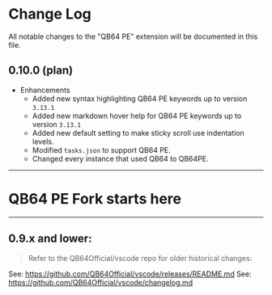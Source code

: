# Change Log
All notable changes to the "QB64 PE" extension will be documented in this file.

## 0.10.0 (plan)
- Enhancements
  - Added new syntax highlighting QB64 PE keywords up to version `3.13.1`
  - Added new markdown hover help for QB64 PE keywords up to version `3.13.1`
  - Added new default setting to make sticky scroll use indentation levels.
  - Modified `tasks.json` to support QB64 PE.
  - Changed every instance that used QB64 to QB64PE.

---------
# QB64 PE Fork starts here
---------

## 0.9.x and lower:
> Refer to the QB64Official/vscode repo for older historical changes:

See: https://github.com/QB64Official/vscode/releases/README.md
See: https://github.com/QB64Official/vscode/changelog.md
